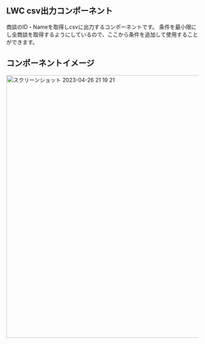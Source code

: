 
## LWC csv出力コンポーネント

商談のID・Nameを取得しcsvに出力するコンポーネントです。
条件を最小限にし全商談を取得するようにしているので、ここから条件を追加して使用することができます。

## コンポーネントイメージ
<img width="688" alt="スクリーンショット 2023-04-26 21 19 21" src="https://user-images.githubusercontent.com/119906161/234572500-98f2bf94-8547-4bf5-924b-dae54744c535.png">
